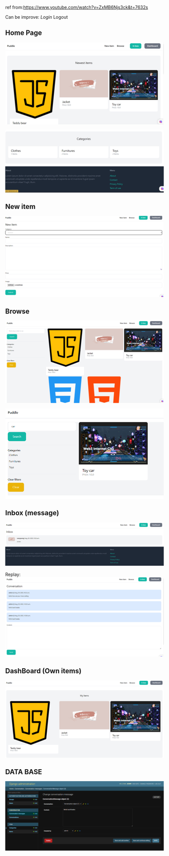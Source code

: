 ref from:https://www.youtube.com/watch?v=ZxMB6Njs3ck&t=7632s

Can be improve:
$Login$ Logout

## Home Page
![picture 1](images/1cb43b5fec9f27bb98ddc885062f932f3de2da3f465c754f9c12f40013c42277.png)  

![picture 2](images/4178d93c4a8daebc92099cc17ee35d050a9df24660d1230f61e6759d901aa7ca.png)  

## New item
![picture 3](images/f682bd7abf6f6a78ac84b8acd001af96cd6b83c99e14bf1e99437401ecb2bebf.png)  

## Browse
![picture 4](images/2cbdbb1d9db01e5d6f89e904b462265d8f396bc5ce5d437ddbaf22c17e9b35c1.png)  

![picture 5](images/cb14a26d3ccce065fff52929b099c2c11451917a14bf8ec788d6fca7b489950b.png)  

## Inbox (message)
![picture 6](images/17410a08963ecb2555fda3a60ec861707aeb520c62c4105c97f01fc87bb720db.png)  

Replay:
![picture 7](images/b6aa0a0da83b23dbce483c33a940651c63a008636a941d5cdb97130b6b0ea96c.png)  

## DashBoard (Own items)
![picture 8](images/3a9b822637ff264df449af665616b03323f0a321fba507c48ac8679a5364b029.png)  


## DATA BASE

![picture 0](images/6e472f60893f72d7cd9cdf89c513aeb02f8cd8859787b2d85ce393cf7eef1356.png)  

